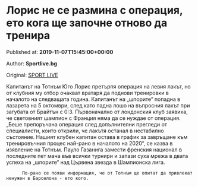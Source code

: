 
# Лорис не се размина с операция, ето кога ще започне отново да тренира

Published at: **2019-11-07T15:45:00+00:00**

Author: **Sportlive.bg**

Original: [SPORT LIVE](https://www.sportlive.bg/worldfootball/england/loris-ne-se-razmina-s-operaciq-eto-koga-shte-zapochne-otnovo-da-trenira-1403978.html)

Капитанът на Тотнъм Юго Лорис претърпя операция на левия лакът, но от клубния му отбор очакват вратаря да поднови тренировки в началото на следващата година.
Капитанът на „шпорите“ попадна в лазарета на 5 октомври, след като падна лошо на въпросния лакът при загубата от Брайтън с 0:3. Първоначално от лондонския клуб заявиха, че световният шампион с Франция няма да се нуждае от операция.
„Беше препоръчана операция след допълнителни прегледи от специалисти, които открили, че лакътя останал в нестабилно състояние. Нашият клубен капитан остава в график за завръщане към тренировъчния процес най-рано в началото на 2020“, се казва в изявление на Тотнъм. Пауло Газанига замести френския национал в последните пет мача във всички турнири и запази суха мрежа в двата успеха на „шпорите“ над Цървена звезда в Шампионска лига.

        
          По-рано се появи информация, че от Тотнъм ще опитат да привлекат ненужен в Барселона - ето кого.
        
      

